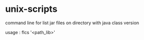 # unix-scripts
command line for list jar files on directory with java class version

usage : flcs '<path_lib>'
